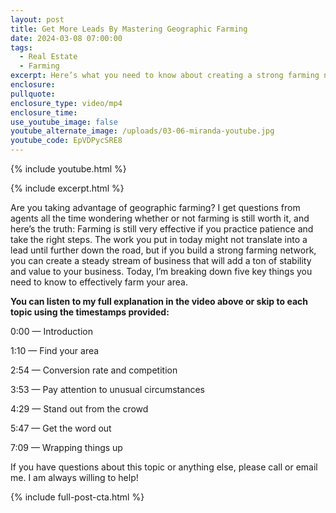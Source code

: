```yaml
---
layout: post
title: Get More Leads By Mastering Geographic Farming
date: 2024-03-08 07:00:00
tags:
  - Real Estate
  - Farming
excerpt: Here’s what you need to know about creating a strong farming network.
enclosure:
pullquote:
enclosure_type: video/mp4
enclosure_time:
use_youtube_image: false
youtube_alternate_image: /uploads/03-06-miranda-youtube.jpg
youtube_code: EpVDPycSRE8
---
```

{% include youtube.html %}

{% include excerpt.html %}

Are you taking advantage of geographic farming? I get questions from agents all the time wondering whether or not farming is still worth it, and here’s the truth: Farming is still very effective if you practice patience and take the right steps. The work you put in today might not translate into a lead until further down the road, but if you build a strong farming network, you can create a steady stream of business that will add a ton of stability and value to your business. Today, I’m breaking down five key things you need to know to effectively farm your area.

**You can listen to my full explanation in the video above or skip to each topic using the timestamps provided:**

0:00 — Introduction

1:10 — Find your area

2:54 — Conversion rate and competition

3:53 — Pay attention to unusual circumstances

4:29 — Stand out from the crowd

5:47 — Get the word out

7:09 — Wrapping things up

If you have questions about this topic or anything else, please call or email me. I am always willing to help!

{% include full-post-cta.html %}